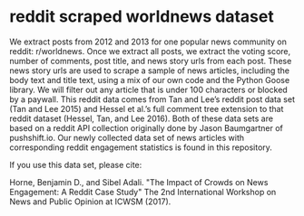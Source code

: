 # reddit scraped worldnews dataset

We extract posts from 2012 and 2013 for one popular news
community on reddit: r/worldnews. Once we extract all
posts, we extract the voting score, number of comments,
post title, and news story urls from each post. These news
story urls are used to scrape a sample of news articles, including
the body text and title text, using a mix of our own
code and the Python Goose library. We will filter out any
article that is under 100 characters or blocked by a paywall.
This reddit data comes from Tan and Lee’s reddit
post data set (Tan and Lee 2015) and Hessel et al.’s full
comment tree extension to that reddit dataset (Hessel, Tan,
and Lee 2016). Both of these data sets are based on a reddit
API collection originally done by Jason Baumgartner of
pushshift.io. Our newly collected data set of news articles
with corresponding reddit engagement statistics is found in this repository.

If you use this data set, please cite:

Horne, Benjamin D., and Sibel Adali. "The Impact of Crowds on News Engagement: A Reddit Case Study" The 2nd International Workshop on News and Public Opinion at ICWSM (2017).
